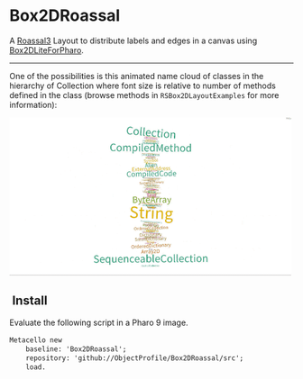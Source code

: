 # Box2DRoassal

A [Roassal3](https://github.com/ObjectProfile/Roassal3/) Layout to distribute labels and edges in a canvas using [Box2DLiteForPharo](https://github.com/EiichiroIto/Box2DLiteForPharo).

---

One of the possibilities is this animated name cloud of classes in the hierarchy of Collection where font size is relative to number of methods defined in the class (browse methods in `RSBox2DLayoutExamples` for more information):

![demo](assets/mini.gif)

##  Install

Evaluate the following script in a Pharo 9 image.

```Smalltalk
Metacello new
    baseline: 'Box2DRoassal';
    repository: 'github://ObjectProfile/Box2DRoassal/src';
    load.
```

